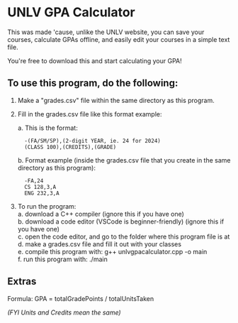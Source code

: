 # UNLV GPA Calculator
This was made 'cause, unlike the UNLV website, you can save your courses, calculate GPAs offline, and easily edit your courses in a simple text file.

You're free to download this and start calculating your GPA!

## To use this program, do the following:
1. Make a "grades.csv" file within the same directory as this program.
2. Fill in the grades.csv file like this format example:

   a. This is the format:
   ```
     -(FA/SM/SP),(2-digit YEAR, ie. 24 for 2024)
     (CLASS 100),(CREDITS),(GRADE)
   ```
   b. Format example (inside the grades.csv file that you create in the same directory as this program):
   ```
     -FA,24   
     CS 128,3,A
     ENG 232,3,A
   ```
4. To run the program: <br/>
   a. download a C++ compiler (ignore this if you have one) <br/>
   b. download a code editor (VSCode is beginner-friendly) (ignore this if you have one) <br/>
   c. open the code editor, and go to the folder where this program file is at <br/>
   d. make a grades.csv file and fill it out with your classes <br/>
   e. compile this program with: g++ unlvgpacalculator.cpp -o main <br/>
   f. run this program with: ./main <br/>

## Extras

Formula: GPA = totalGradePoints / totalUnitsTaken

_(FYI Units and Credits mean the same)_

   
